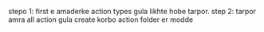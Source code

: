 stepo 1: first e amaderke action types gula likhte hobe tarpor.
step 2: tarpor amra all action gula create korbo action folder er modde 